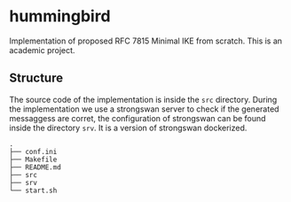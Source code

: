 # hummingbird
Implementation of proposed RFC 7815 Minimal IKE from scratch.
This is an academic project.

## Structure

The source code of the implementation is inside the `src` directory. During the implementation we use a strongswan server to check if the generated messaggess are corret, the configuration of strongswan can be found inside the directory `srv`. It is a version of strongswan dockerized.

```
.
├── conf.ini
├── Makefile
├── README.md
├── src
├── srv
└── start.sh
```
